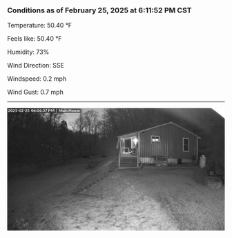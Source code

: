 ### Conditions as of February 25, 2025 at 6:11:52 PM CST 

Temperature: 50.40 &deg;F

Feels like: 50.40 &deg;F

Humidity: 73%

Wind Direction: SSE

Windspeed: 0.2 mph

Wind Gust: 0.7 mph

---

<img src="./images/latest.jpeg"/>

